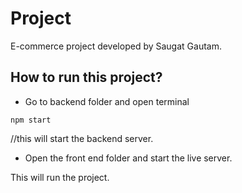 # Project

E-commerce project developed by Saugat Gautam.

## How to run this project?
- Go to backend folder and open terminal
```
npm start
```
//this will start the backend server.

- Open the front end folder and start the live server.


This will run the project.